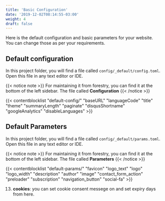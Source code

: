```yaml
---
title: 'Basic Configuration'
date: '2019-12-02T08:14:55-03:00'
weight: 4
draft: false
---
```


Here is the default configuration and basic parameters for your website. You can change those as per your requirements.

## Default configuration
In this project folder, you will find a file called `config/_default/config.toml`. Open this file in any text editor or IDE.

{{< notice note >}}
For maintaining it from forestry, you can find it at the bottom of the left sidebar. The file called **Configuration**
{{< /notice >}}

{{< contentblocklist "default-config/" "baseURL" "languageCode" "title" "theme" "summaryLength" "paginate" "disqusShortname" "googleAnalytics" "disableLanguages" >}}


## Default Parameters
In this project folder, you will find a file called `config/_default/params.toml`. Open this file in any text editor or IDE.

{{< notice note >}}
For maintaining it from forestry, you can find it at the bottom of the left sidebar. The file called **Parameters**
{{< /notice >}}

{{< contentblocklist "default-params/" "favicon" "logo_text" "logo" "logo_width" "description" "author" "image" "contact_form_action" "preloader" "subscription" "navigation_button" "social-fa" >}}

13. **cookies**: you can set cookie consent messege on and set expiry days from here.